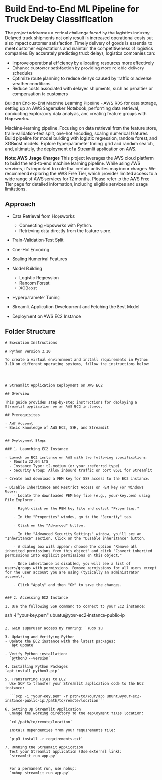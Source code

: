 # **Build End-to-End ML Pipeline for Truck Delay Classification**


The project addresses a critical challenge faced by the logistics industry. Delayed truck shipments not only result in increased operational costs but also impact customer satisfaction. Timely delivery of goods is essential to meet customer expectations and maintain the competitiveness of logistics companies.
By accurately predicting truck delays, logistics companies can:
* Improve operational efficiency by allocating resources more effectively
* Enhance customer satisfaction by providing more reliable delivery schedules
* Optimize route planning to reduce delays caused by traffic or adverse weather conditions
* Reduce costs associated with delayed shipments, such as penalties or compensation to customers

Build an End-to-End Machine Learning Pipeline - AWS RDS for data storage, setting up an AWS Sagemaker Notebook, performing data retrieval, conducting exploratory data analysis, and creating feature groups with Hopsworks. 

Machine-learning pipeline. Focusing on data retrieval from the feature store, train-validation-test split, one-hot encoding, scaling numerical features.  Build pipeline for model building with logistic regression, random forest, and XGBoost models. Explore hyperparameter tnning, grid and random search, and, ultimately, the deployment of a Streamlit application on AWS. 


**Note:  AWS Usage Charges**
This project leverages the AWS cloud platform to build the end-to-end machine learning pipeline. While using AWS services, it's important to note that certain activities may incur charges. We recommend exploring the AWS Free Tier, which provides limited access to a wide range of AWS services for 12 months. Please refer to the AWS Free Tier page for detailed information, including eligible services and usage limitations.

## **Approach**

* Data Retrieval from Hopsworks:
    * Connecting Hopsworks with Python.
    * Retrieving data directly from the feature store.


* Train-Validation-Test Split

* One-Hot Encoding

* Scaling Numerical Features

* Model Building
    * Logistic Regression
    * Random Forest
    * XGBoost


* Hyperparameter Tuning


* Streamlit Application Development and Fetching the Best Model


* Deployment on AWS EC2 Instance

## Folder Structure
```
# Execution Instructions

# Python version 3.10

To create a virtual environment and install requirements in Python 3.10 on different operating systems, follow the instructions below:




# Streamlit Application Deployment on AWS EC2

## Overview

This guide provides step-by-step instructions for deploying a Streamlit application on an AWS EC2 instance. 

## Prerequisites

- AWS Account
- Basic knowledge of AWS EC2, SSH, and Streamlit


## Deployment Steps

### 1. Launching EC2 Instance

- Launch an EC2 instance on AWS with the following specifications:
  - Ubuntu 22.04 LTS
  - Instance Type: t2.medium (or your preferred type)
  - Security Group: Allow inbound traffic on port 8501 for Streamlit

- Create and download a PEM key for SSH access to the EC2 instance.

- Disable Inheritance and Restrict Access on PEM key For Windows Users:
    - Locate the downloaded PEM key file (e.g., your-key.pem) using File Explorer.

    - Right-click on the PEM key file and select "Properties."

    - In the "Properties" window, go to the "Security" tab.

    - Click on the "Advanced" button.

    - In the "Advanced Security Settings" window, you'll see an "Inheritance" section. Click on the "Disable inheritance" button.

    - A dialog box will appear; choose the option "Remove all inherited permissions from this object" and click "Convert inherited permissions into explicit permissions on this object."

    - Once inheritance is disabled, you will see a list of users/groups with permissions. Remove permissions for all users except for the user account you are using (typically an administrator account).

    - Click "Apply" and then "OK" to save the changes.


### 2. Accessing EC2 Instance

1. Use the following SSH command to connect to your EC2 instance:
  ```
  ssh -i "your-key.pem" ubuntu@your-ec2-instance-public-ip
  ```

2. Gain superuser access by running: `sudo su`

3. Updating and Verifying Python
  - Update the EC2 instance with the latest packages:
    `apt update`

  - Verify Python installation:
    `python3 --version`

4. Installing Python Packages
`apt install python3-pip`

5. Transferring Files to EC2
    Use SCP to transfer your Streamlit application code to the EC2 instance:

    ```scp -i "your-key.pem" -r path/to/your/app ubuntu@your-ec2-instance-public-ip:/path/to/remote/location```

6. Setting Up Streamlit Application
    Change the working directory to the deployment files location:

    `cd /path/to/remote/location`

    Install dependencies from your requirements file:

    `pip3 install -r requirements.txt`

7. Running the Streamlit Application
    Test your Streamlit application (Use external link):
    `streamlit run app.py`


    For a permanent run, use nohup:
    `nohup streamlit run app.py`

